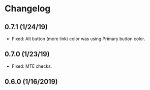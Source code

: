 # Changelog

## 0.7.1 (1/24/19)
* Fixed: Alt button (more link) color was using Primary button color.

## 0.7.0 (1/23/19)
* Fixed: MTE checks.

## 0.6.0 (1/16/2019)
